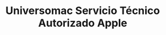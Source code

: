 ---
title: "Universomac Servicio Técnico Autorizado Apple"
url: /madrid/universomac-servicio-tecnico-autorizado-apple-calle-de-julian-besteiro/
shop: Computer
---